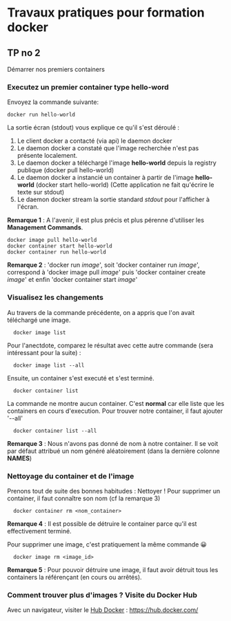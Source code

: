 # Travaux pratiques pour formation docker

## TP no 2
Démarrer nos premiers containers


### Executez un premier container type hello-word

Envoyez la commande suivante:
```
docker run hello-world
```

La sortie écran (stdout) vous explique ce qu'il s'est déroulé :
 1. Le client docker a contacté (via api) le daemon docker
 2. Le daemon docker a constaté que l'image recherchée n'est pas présente localement.
 3. Le daemon docker a téléchargé l'image **hello-world** depuis la registry publique (docker pull hello-world)
 4. Le daemon docker a instancié un container à partir de l'image **hello-world** (docker start hello-world)
    (Cette application ne fait qu'écrire le texte sur stdout)
 5. Le daemon docker stream la sortie standard *stdout* pour l'afficher à l'écran.

**Remarque 1** : A l'avenir, il est plus précis et plus pérenne d'utiliser les **Management Commands**. 
```
docker image pull hello-world
docker container start hello-world
docker container run hello-world
```

**Remarque 2** : 'docker run *image*', soit 'docker container run *image*', correspond à 'docker image pull *image*' puis 'docker container create *image*' et enfin 'docker container start *image*'


### Visualisez les changements
Au travers de la commande précédente, on a appris que l'on avait téléchargé une image.
   ```
     docker image list
   ```

Pour l'anectdote, comparez le résultat avec cette autre commande (sera intéressant pour la suite) :
   ```
     docker image list --all
   ```
 
Ensuite, un container s'est executé et s'est terminé.
   ```
     docker container list
   ```

La commande ne montre aucun container. C'est **normal** car elle liste que les containers en cours d'execution. Pour trouver notre container, il faut ajouter '--all'
   ```
     docker container list --all
   ```

**Remarque 3** : Nous n'avons pas donné de nom à notre container. Il se voit par défaut attribué un nom généré aléatoirement (dans la dernière colonne **NAMES**)


### Nettoyage du container et de l'image
Prenons tout de suite des bonnes habitudes : Nettoyer !
Pour supprimer un container, il faut connaître son nom (cf la remarque 3)
   ```
     docker container rm <nom_container>
   ```
**Remarque 4** : Il est possible de détruire le container parce qu'il est effectivement terminé. 

Pour supprimer une image, c'est pratiquement la même commande  :grinning:
   ```
     docker image rm <image_id>
   ```
**Remarque 5** : Pour pouvoir détruire une image, il faut avoir détruit tous les containers la référençant (en cours ou arrêtés).


### Comment trouver plus d'images ? Visite du Docker Hub

Avec un navigateur, visiter le [Hub Docker](https://hub.docker.com/) : https://hub.docker.com/


